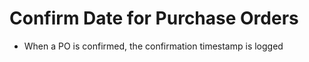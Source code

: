 Confirm Date for Purchase Orders
================================
 * When a PO is confirmed, the confirmation timestamp is logged 
